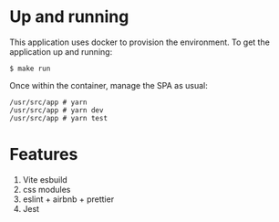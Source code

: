 # Up and running

This application uses docker to provision the environment. To get the application up and running:

```
$ make run
```

Once within the container, manage the SPA as usual:

```
/usr/src/app # yarn
/usr/src/app # yarn dev
/usr/src/app # yarn test
```

# Features

1. Vite esbuild
2. css modules
3. eslint + airbnb + prettier
4. Jest
